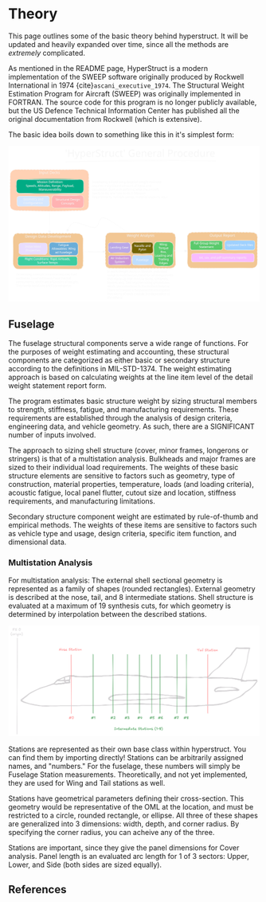 # Theory

This page outlines some of the basic theory behind hyperstruct. It will be updated and heavily expanded over time,
since all the methods are _extremely_ complicated.

As mentioned in the README page, HyperStruct is a modern implementation of the SWEEP software originally produced
by Rockwell International in 1974 {cite}`ascani_executive_1974`. The Structural Weight Estimation Program for Aircraft (SWEEP) was originally
implemented in FORTRAN. The source code for this program is no longer publicly available, but
the US Defence Technical Information Center has published all the original
documentation from Rockwell (which is extensive).

The basic idea boils down to something like this in it's simplest form:

![general_procedure](images/general_procedure.svg)

## Fuselage

The fuselage structural components serve a wide range of functions. For the purposes of weight
estimating and accounting, these structural components are categorized as either basic or
secondary structure according to the definitions in MIL-STD-1374. The weight estimating
approach is based on calculating weights at the line item level of the detail weight
statement report form.

The program estimates basic structure weight by sizing structural members to strength,
stiffness, fatigue, and manufacturing requirements. These requirements are established
through the analysis of design criteria, engineering data, and vehicle geometry.
As such, there are a SIGNIFICANT number of inputs involved.

The approach to sizing shell structure (cover, minor frames, longerons or stringers)
is that of a multistation analysis. Bulkheads and major frames are sized to their
individual load requirements. The weights of these basic structure elements are
sensitive to factors such as geometry, type of construction, material properties,
temperature, loads (and loading criteria), acoustic fatigue, local panel flutter,
cutout size and location, stiffness requirements, and manufacturing limitations.

Secondary structure component weight are estimated by rule-of-thumb and empirical methods.
The weights of these items are sensitive to factors such as vehicle type and usage,
design criteria, specific item function, and dimensional data.

### Multistation Analysis

For multistation analysis: The external shell sectional geometry is represented as
a family of shapes (rounded rectangles). External geometry is described at the nose,
tail, and 8 intermediate stations. Shell structure is evaluated at a maximum of 19
synthesis cuts, for which geometry is determined by interpolation between the
described stations.

![fuselage_stations](images/fuselage_stations.png)

Stations are represented as their own base class within hyperstruct. You can find them
by importing directly! Stations can be arbitrarily assigned names, and "numbers." For
the fuselage, these numbers will simply be Fuselage Station measurements. Theoretically,
and not yet implemented, they are used for Wing and Tail stations as well.

Stations have geometrical parameters defining their cross-section. This geometry would
be representative of the OML at the location, and must be restricted to a circle, rounded
rectangle, or ellipse. All three of these shapes are generalized into 3 dimensions: width,
depth, and corner radius. By specifying the corner radius, you can acheive any of the three.

Stations are important, since they give the panel dimensions for Cover analysis. Panel
length is an evaluated arc length for 1 of 3 sectors: Upper, Lower, and Side (both sides are
sized equally).

## References

```{bibliography}

```
